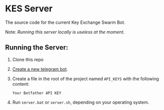 # KES Server
The source code for the current Key Exchange Swarm Bot.

Note: _Running this server locally is useless at the moment_.

## Running the Server:
1. Clone this repo
2. [Create a new telegram bot](https://t.me/botfather).
3. Create a file in the root of the project named ```API_KEYS``` with the following content:
   
   ```
   Your Botfather API KEY
   ```
5. Run ```server.bat``` or ```server.sh```, depending on your operating system.
